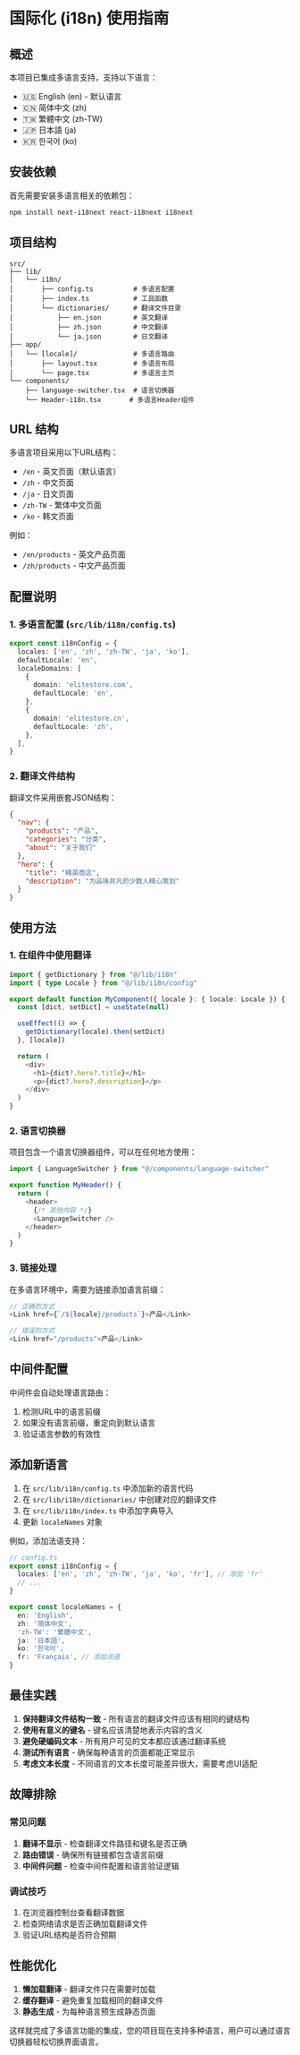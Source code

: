 # 国际化 (i18n) 使用指南

## 概述

本项目已集成多语言支持，支持以下语言：
- 🇺🇸 English (en) - 默认语言
- 🇨🇳 简体中文 (zh)
- 🇹🇼 繁體中文 (zh-TW)
- 🇯🇵 日本語 (ja)
- 🇰🇷 한국어 (ko)

## 安装依赖

首先需要安装多语言相关的依赖包：

```bash
npm install next-i18next react-i18next i18next
```

## 项目结构

```
src/
├── lib/
│   └── i18n/
│       ├── config.ts          # 多语言配置
│       ├── index.ts           # 工具函数
│       └── dictionaries/      # 翻译文件目录
│           ├── en.json        # 英文翻译
│           ├── zh.json        # 中文翻译
│           └── ja.json        # 日文翻译
├── app/
│   └── [locale]/              # 多语言路由
│       ├── layout.tsx         # 多语言布局
│       └── page.tsx           # 多语言主页
└── components/
    ├── language-switcher.tsx  # 语言切换器
    └── Header-i18n.tsx       # 多语言Header组件
```

## URL 结构

多语言项目采用以下URL结构：

- `/en` - 英文页面（默认语言）
- `/zh` - 中文页面
- `/ja` - 日文页面
- `/zh-TW` - 繁体中文页面
- `/ko` - 韩文页面

例如：
- `/en/products` - 英文产品页面
- `/zh/products` - 中文产品页面

## 配置说明

### 1. 多语言配置 (`src/lib/i18n/config.ts`)

```typescript
export const i18nConfig = {
  locales: ['en', 'zh', 'zh-TW', 'ja', 'ko'],
  defaultLocale: 'en',
  localeDomains: [
    {
      domain: 'elitestore.com',
      defaultLocale: 'en',
    },
    {
      domain: 'elitestore.cn',
      defaultLocale: 'zh',
    },
  ],
}
```

### 2. 翻译文件结构

翻译文件采用嵌套JSON结构：

```json
{
  "nav": {
    "products": "产品",
    "categories": "分类",
    "about": "关于我们"
  },
  "hero": {
    "title": "精英商店",
    "description": "为品味非凡的少数人精心策划"
  }
}
```

## 使用方法

### 1. 在组件中使用翻译

```typescript
import { getDictionary } from "@/lib/i18n"
import { type Locale } from "@/lib/i18n/config"

export default function MyComponent({ locale }: { locale: Locale }) {
  const [dict, setDict] = useState(null)

  useEffect(() => {
    getDictionary(locale).then(setDict)
  }, [locale])

  return (
    <div>
      <h1>{dict?.hero?.title}</h1>
      <p>{dict?.hero?.description}</p>
    </div>
  )
}
```

### 2. 语言切换器

项目包含一个语言切换器组件，可以在任何地方使用：

```typescript
import { LanguageSwitcher } from "@/components/language-switcher"

export function MyHeader() {
  return (
    <header>
      {/* 其他内容 */}
      <LanguageSwitcher />
    </header>
  )
}
```

### 3. 链接处理

在多语言环境中，需要为链接添加语言前缀：

```typescript
// 正确的方式
<Link href={`/${locale}/products`}>产品</Link>

// 错误的方式
<Link href="/products">产品</Link>
```

## 中间件配置

中间件会自动处理语言路由：

1. 检测URL中的语言前缀
2. 如果没有语言前缀，重定向到默认语言
3. 验证语言参数的有效性

## 添加新语言

1. 在 `src/lib/i18n/config.ts` 中添加新的语言代码
2. 在 `src/lib/i18n/dictionaries/` 中创建对应的翻译文件
3. 在 `src/lib/i18n/index.ts` 中添加字典导入
4. 更新 `localeNames` 对象

例如，添加法语支持：

```typescript
// config.ts
export const i18nConfig = {
  locales: ['en', 'zh', 'zh-TW', 'ja', 'ko', 'fr'], // 添加 'fr'
  // ...
}

export const localeNames = {
  en: 'English',
  zh: '简体中文',
  'zh-TW': '繁體中文',
  ja: '日本語',
  ko: '한국어',
  fr: 'Français', // 添加法语
}
```

## 最佳实践

1. **保持翻译文件结构一致** - 所有语言的翻译文件应该有相同的键结构
2. **使用有意义的键名** - 键名应该清楚地表示内容的含义
3. **避免硬编码文本** - 所有用户可见的文本都应该通过翻译系统
4. **测试所有语言** - 确保每种语言的页面都能正常显示
5. **考虑文本长度** - 不同语言的文本长度可能差异很大，需要考虑UI适配

## 故障排除

### 常见问题

1. **翻译不显示** - 检查翻译文件路径和键名是否正确
2. **路由错误** - 确保所有链接都包含语言前缀
3. **中间件问题** - 检查中间件配置和语言验证逻辑

### 调试技巧

1. 在浏览器控制台查看翻译数据
2. 检查网络请求是否正确加载翻译文件
3. 验证URL结构是否符合预期

## 性能优化

1. **懒加载翻译** - 翻译文件只在需要时加载
2. **缓存翻译** - 避免重复加载相同的翻译文件
3. **静态生成** - 为每种语言预生成静态页面

这样就完成了多语言功能的集成，您的项目现在支持多种语言，用户可以通过语言切换器轻松切换界面语言。 
